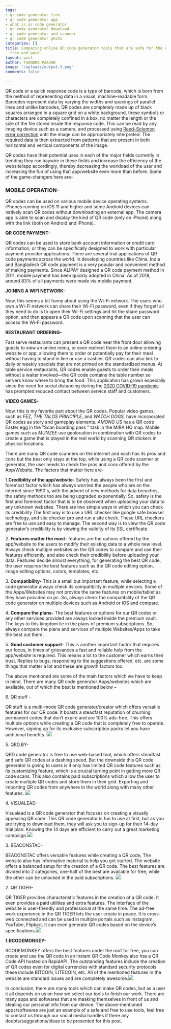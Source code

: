```yaml
---
tags:
- qr code generator free
- qr code generator app
- what is qr code generator
- qr code generator download
- qr code generator and scanner
- qr code generator photo
categories: []
title: Comparing online QR code generator tools that are safe for the users, both
  free and paid.
layout: post
author: THANDRA PAAVAN
image: "/uploads/output-3.png"
comments: false

---
```

QR code or a quick response code is a type of barcode, which is born from the method of representing data in a visual, machine-readable form. Barcodes represent data by varying the widths and spacings of parallel lines and unlike barcodes, QR codes are completely made up of black squares arranged in a square grid on a white background, these symbols or characters are completely confined in a box, no matter the length or the size of the file stored inside the response code. This can be read by any imaging device such as a camera, and processed using [Reed–Solomon error correction](https://en.wikipedia.org/wiki/Reed%E2%80%93Solomon_error_correction) until the image can be appropriately interpreted. The required data is then extracted from patterns that are present in both horizontal and vertical components of the image.

QR codes have their potential uses in each of the major fields currently in trending they run haywire in these fields and increase the efficiency of the website/app accordingly, thereby decreasing the workload of the user and increasing the fun of using that app/website even more than before. Some of the game-changers here are-

### **MOBILE OPERATION-**

QR codes can be used on various mobile device operating systems. iPhones running on iOS 11 and higher and some Android devices can natively scan QR codes without downloading an external app. The camera app is able to scan and display the kind of QR code (only on iPhone) along with the link (both on Android and iPhone).

**QR CODE PAYMENT-**

QR codes can be used to store bank account information or credit card information, or they can be specifically designed to work with particular payment provider applications. There are several trial applications of QR code payments across the world. In developing countries like China, India and Bangladesh QR code payment is a very popular and convenient method of making payments. Since ALIPAY designed a QR code payment method in 2011, mobile payment has been quickly adopted in China. As of 2018, around 83% of all payments were made via mobile payment.

**JOINING A WIFI NETWORK-**

Now, this seems a bit funny about using the Wi-Fi network. The users who own a Wi-Fi network can share their Wi-Fi password, even if they forget! all they need to do is to open their Wi-Fi settings and hit the share password option, and then appears a QR code upon scanning that the user can access the Wi-Fi password.

**RESTAURANT ORDERING-**

Fast serve restaurants can present a QR code near the front door allowing guests to view an online menu, or even redirect them to an online ordering website or app, allowing them to order or potentially pay for their meal without having to stand in line or use a cashier. QR codes can also link to daily or weekly specials that are not printed on the standardized menus. At table service restaurants, QR codes enable guests to order their meals without a waiter involved—the QR code contains the table number so servers know where to bring the food. This application has grown especially since the need for social distancing during the [2020 COVID-19 pandemic](https://en.wikipedia.org/wiki/COVID-19_pandemic "COVID-19 pandemic") has prompted reduced contact between service staff and customers.

**VIDEO GAMES-**

Now, this is my favorite part about the QR codes, Popular video games, such as _FEZ_, _THE TALOS PRINCIPLE_, and _WATCH DOGS,_ have incorporated QR codes as story and gameplay elements. _AMONG US_ has a QR code Easter egg in the "Scan boarding pass " task in the MIRA HQ map. Mobile games such as _MUNZEE_ use geolocation in combination with QR codes to create a game that is played in the real world by scanning QR stickers in physical locations.

There are many QR code scanners on the internet and each has its pros and cons but the best only stays at the top, while using a QR code scanner or generator, the user needs to check the pros and cons offered by the App/Website. The factors that matter here are-

1\.**Credibility of the app/website**- Safety has always been the first and foremost factor which has always worried the people who are on the internet since 1990's, with the advent of new methods for data breaches, the safety methods too are being upgraded exponentially. So, safety is the first and foremost factor that is to be observed when uploading your data to any unknown websites. There are two simple ways in which you can check its credibility The first way is to use a URL checker like google safe browser technology, and site checker pro and run a site check. These URL checkers are free to use and easy to manage. The second way is to view the QR code generator’s credibility is by viewing the validity of its SSL certificate.

2\. **Features matter the most**- features are the options offered by the app/website to the users to modify their existing data to a whole new level. Always check multiple websites on the QR codes to compare and use their features efficiently, and also check their credibility before uploading your data. Features decide almost everything, for generating the best QR code, the user requires the best features such as the QR code editing option, image editing options, colors, templates, etc.

3\. **Compatibility-** This is a small but important feature, while selecting a code generator always check its compatibility in multiple devices. Some of the Apps/Websites may not provide the same features on mobile/tablet as they have provided on pc. So, always check the compatibility of the QR code generator on multiple devices such as Android or iOS and compare.

4\. **Compare the plans-** The best features or options for our QR codes or any other services provided are always locked inside the premium vault. The keys to this kingdom lie in the plans of premium subscriptions. So, always compare the plans and services of multiple Websites/Apps to take the best out there.

5\. **Good customer support-** This is another important factor that requires our focus, in times of grievances a fast and reliable help from the app/website is required. This means a lot to the customer which earns their trust. Replies to bugs, responding to the suggestions offered, etc. are some things that matter a lot and these are growth factors too.

The above mentioned are some of the main factors which we have to keep in mind. There are many QR code generator Apps/websites which are available, out of which the best is mentioned below –

6\. QR stuff -

QR stuff is a multi-mode QR code generator/creator which offers versatile features for our QR code. It boasts a steadfast reputation of churning permanent codes that don’t expire and are 100% ads-free. This offers multiple options while creating a QR code that is completely free to operate. However, signing up for its exclusive subscription packs let you have additional benefits. ![](/uploads/qr-code-website-1.png)

5\. QRD.BY-

QRD code generator is free to use web-based tool, which offers steadfast and safe QR codes at a dashing speed. But the downside this QR code generator is giving to users is it only has limited QR code features such as its customizing feature, which is a crucial turning point in getting more QR code scans. This also contains paid subscriptions which allow the user to create multiple QR codes and store them in their grid. Exporting and importing QR codes from anywhere in the world along with many other features. ![](/uploads/qr-code-website-2.png)

4\. VISUALEAD-

Visualead is a QR code generator that focuses on creating a visually appealing QR code. This QR code generator is fun to use at first, but as you are trying to download them, they will ask you to sign-up for their 14-day trial plan. Knowing the 14 days are efficient to carry out a great marketing campaign.![](/uploads/qr-code-website-3.png)

3\. BEACONSTAC-

BEACONSTAC offers versatile features while creating a QR code, The website also has informative material to help you get started. The website offers a balanced setup for the creation of a QR code. The best features are divided into 2 categories, one-half of the best are available for free, while the other can be unlocked in the paid subscriptions. ![](/uploads/qr-code-website-4.png)

2\. QR TIGER-

QR TIGER provides characteristic features in the creation of a QR code. It even provides a paid utilities and extra features. The interface of the website is user-friendly and professional at the same time. The ad-free work experience in the QR TIGER lets the user create in peace. It is cross-web connected and can be used in multiple portals such as Instagram, YouTube, Flipkart. It can even generate QR codes based on the device’s specifications.![](/uploads/qr-code-website-5.png)

**1.RCODEMONKEY-**

RCODEMONKEY offers the best features under the roof for free, you can create and use the QR code in an instant QR Code Monkey also has a QR Code API hosted on RapidAPI. The outstanding features include the creation of QR codes even for digital currencies with standard security protocols these include BITCOIN, LITECOIN, etc. All of the mentioned features in the website are standard issues and are completely awesome.![](/uploads/qr-code-website-6.png)

In conclusion, there are many tools which can make QR codes, but as a user it all depends on us on how we select our tools to finish our work. There are many apps and softwares that are masking themselves in front of us and stealing our personal info from our device. The above-mentioned apps/softwares are just an example of a safe and free to use tools, feel free to contact us through our social media handles if there any doubts/suggestions/ideas to be presented for this post.